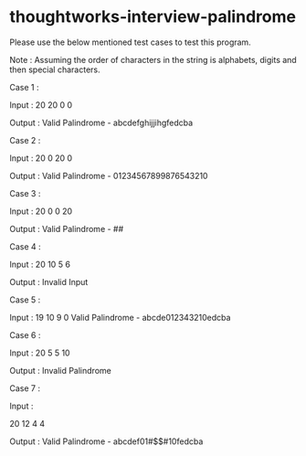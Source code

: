 # thoughtworks-interview-palindrome

Please use the below mentioned test cases to test this program.

Note : Assuming the order of characters in the string is alphabets, digits and then special characters.

Case 1 :

Input :
20
20
0
0

Output :
Valid Palindrome - abcdefghijjihgfedcba

Case 2 :

Input :
20
0
20
0

Output :
Valid Palindrome - 01234567899876543210

Case 3 :

Input :
20
0
0
20

Output :
Valid Palindrome - #$%&'()*+,,+*)('&%$#

Case 4 :

Input :
20
10
5
6

Output :
Invalid Input


Case 5 :

Input :
19
10
9
0
Valid Palindrome - abcde012343210edcba

Case 6 :

Input :
20
5
5
10

Output :
Invalid Palindrome

Case 7 :

Input :

20
12
4
4

Output :
Valid Palindrome - abcdef01#$$#10fedcba
